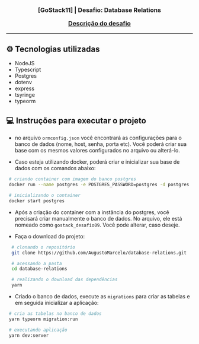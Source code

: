 <h3 align="center">
  [GoStack11] | Desafio: Database Relations

  [Descrição do desafio](https://github.com/Rocketseat/bootcamp-gostack-desafios/blob/master/desafio-database-relations/README.md)
</h3>

---

## ⚙ Tecnologias utilizadas

  - NodeJS
  - Typescript
  - Postgres
  - dotenv
  - express
  - tsyringe
  - typeorm

## 💻 Instruções para executar o projeto

- no arquivo `ormconfig.json` você encontrará as configurações para o banco de dados (nome, host, senha, porta etc). Você poderá criar sua base com os mesmos valores configurados no arquivo ou alterá-lo.

- Caso esteja utilizando docker, poderá criar e inicializar sua base de dados com os comandos abaixo:

 ```bash
  # criando container com imagem do banco postgres
  docker run --name postgres -e POSTGRES_PASSWORD=postgres -d postgres

  # inicializando o container
  docker start postgres
 ```

- Após a criação do container com a instância do postgres, você precisará criar manualmente o banco de dados. No arquivo, ele está nomeado como `gostack_desafio09`. Você pode alterar, caso deseje.

- Faça o download do projeto:

```bash
  # clonando o repositório
  git clone https://github.com/AugustoMarcelo/database-relations.git

  # acessando a pasta
  cd database-relations

  # realizando o download das dependências
  yarn
```

 - Criado o banco de dados, execute as `migrations` para criar as tabelas e em seguida inicializar a aplicação:

 ```bash
  # cria as tabelas no banco de dados
  yarn typeorm migration:run

  # executando aplicação
  yarn dev:server
 ```


